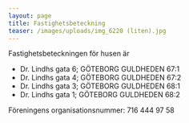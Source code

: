 ```yaml
---
layout: page
title: Fastighetsbeteckning
teaser: /images/uploads/img_6220 (liten).jpg
---
```

Fastighetsbeteckningen för husen är
- Dr. Lindhs gata 6; GÖTEBORG GULDHEDEN 67:1
- Dr. Lindhs gata 4; GÖTEBORG GULDHEDEN 67:2
- Dr. Lindhs gata 3; GÖTEBORG GULDHEDEN 68:1
- Dr. Lindhs gata 1; GÖTEBORG GULDHEDEN 68:2

Föreningens organisationsnummer: 716 444 97 58
